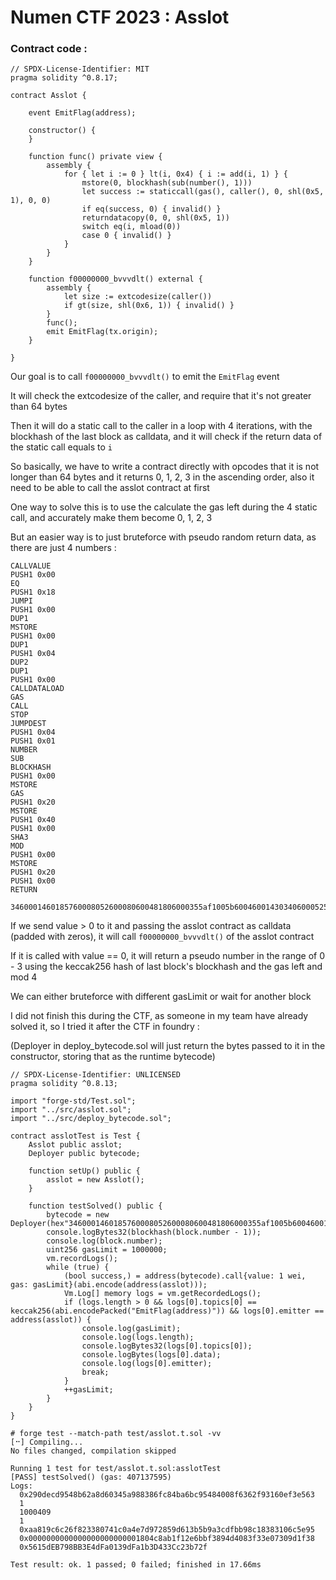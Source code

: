 # Numen CTF 2023 : Asslot

### Contract code :
```solidity
// SPDX-License-Identifier: MIT
pragma solidity ^0.8.17;

contract Asslot {

    event EmitFlag(address);

    constructor() {
    }

    function func() private view {
        assembly {
            for { let i := 0 } lt(i, 0x4) { i := add(i, 1) } {
                mstore(0, blockhash(sub(number(), 1)))
                let success := staticcall(gas(), caller(), 0, shl(0x5, 1), 0, 0)
                if eq(success, 0) { invalid() }
                returndatacopy(0, 0, shl(0x5, 1))
                switch eq(i, mload(0))
                case 0 { invalid() }
            }
        }
    }

    function f00000000_bvvvdlt() external {
        assembly {
            let size := extcodesize(caller())
            if gt(size, shl(0x6, 1)) { invalid() }
        }
        func();
        emit EmitFlag(tx.origin);
    }

}
```

Our goal is to call `f00000000_bvvvdlt()` to emit the `EmitFlag` event

It will check the extcodesize of the caller, and require that it's not greater than 64 bytes

Then it will do a static call to the caller in a loop with 4 iterations, with the blockhash of the last block as calldata, and it will check if the return data of the static call equals to `i`

So basically, we have to write a contract directly with opcodes that it is not longer than 64 bytes and it returns 0, 1, 2, 3 in the ascending order, also it need to be able to call the asslot contract at first

One way to solve this is to use the calculate the gas left during the 4 static call, and accurately make them become 0, 1, 2, 3

But an easier way is to just bruteforce with pseudo random return data, as there are just 4 numbers :

```
CALLVALUE
PUSH1 0x00
EQ
PUSH1 0x18
JUMPI
PUSH1 0x00
DUP1
MSTORE
PUSH1 0x00
DUP1
PUSH1 0x04
DUP2
DUP1
PUSH1 0x00
CALLDATALOAD
GAS
CALL
STOP
JUMPDEST
PUSH1 0x04
PUSH1 0x01
NUMBER
SUB
BLOCKHASH
PUSH1 0x00
MSTORE
GAS
PUSH1 0x20
MSTORE
PUSH1 0x40
PUSH1 0x00
SHA3
MOD
PUSH1 0x00
MSTORE
PUSH1 0x20
PUSH1 0x00
RETURN

3460001460185760008052600080600481806000355af1005b600460014303406000525a60205260406000200660005260206000f3
```

If we send value > 0 to it and passing the asslot contract as calldata (padded with zeros), it will call `f00000000_bvvvdlt()` of the asslot contract

If it is called with value == 0, it will return a pseudo number in the range of 0 - 3 using the keccak256 hash of last block's blockhash and the gas left and mod 4

We can either bruteforce with different gasLimit or wait for another block

I did not finish this during the CTF, as someone in my team have already solved it, so I tried it after the CTF in foundry :

(Deployer in deploy_bytecode.sol will just return the bytes passed to it in the constructor, storing that as the runtime bytecode)

```solidity
// SPDX-License-Identifier: UNLICENSED
pragma solidity ^0.8.13;

import "forge-std/Test.sol";
import "../src/asslot.sol";
import "../src/deploy_bytecode.sol";

contract asslotTest is Test {
    Asslot public asslot;
    Deployer public bytecode;

    function setUp() public {
        asslot = new Asslot();
    }

    function testSolved() public {
        bytecode = new Deployer(hex"3460001460185760008052600080600481806000355af1005b600460014303406000525a60205260406000200660005260206000f3");
        console.logBytes32(blockhash(block.number - 1));
        console.log(block.number);
        uint256 gasLimit = 1000000;
        vm.recordLogs();
        while (true) {
            (bool success,) = address(bytecode).call{value: 1 wei, gas: gasLimit}(abi.encode(address(asslot)));
            Vm.Log[] memory logs = vm.getRecordedLogs();
            if (logs.length > 0 && logs[0].topics[0] == keccak256(abi.encodePacked("EmitFlag(address)")) && logs[0].emitter == address(asslot)) {
                console.log(gasLimit);
                console.log(logs.length);
                console.logBytes32(logs[0].topics[0]);
                console.logBytes(logs[0].data);
                console.log(logs[0].emitter);
                break;
            }
            ++gasLimit;
        }
    }
}
```

```
# forge test --match-path test/asslot.t.sol -vv
[⠒] Compiling...
No files changed, compilation skipped

Running 1 test for test/asslot.t.sol:asslotTest
[PASS] testSolved() (gas: 407137595)
Logs:
  0x290decd9548b62a8d60345a988386fc84ba6bc95484008f6362f93160ef3e563
  1
  1000409
  1
  0xaa819c6c26f823380741c0a4e7d972859d613b5b9a3cdfbb98c18383106c5e95
  0x0000000000000000000000001804c8ab1f12e6bbf3894d4083f33e07309d1f38
  0x5615dEB798BB3E4dFa0139dFa1b3D433Cc23b72f

Test result: ok. 1 passed; 0 failed; finished in 17.66ms
```
